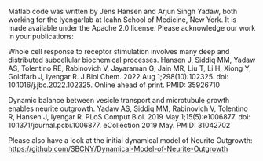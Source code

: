 Matlab code was written by Jens Hansen and Arjun Singh Yadaw, both working for the Iyengarlab at Icahn School of Medicine, New York. It is made available under the Apache 2.0 license. Please acknowledge our work in your publications:

Whole cell response to receptor stimulation involves many deep and distributed subcellular biochemical processes. Hansen J, Siddiq MM, Yadaw AS, Tolentino RE, Rabinovich V, Jayaraman G, Jain MR, Liu T, Li H, Xiong Y, Goldfarb J, Iyengar R. J Biol Chem. 2022 Aug 1;298(10):102325. doi: 10.1016/j.jbc.2022.102325. Online ahead of print.
PMID: 35926710 

Dynamic balance between vesicle transport and microtubule growth enables neurite outgrowth. Yadaw AS, Siddiq MM, Rabinovich V, Tolentino R, Hansen J, Iyengar R.
PLoS Comput Biol. 2019 May 1;15(5):e1006877. doi: 10.1371/journal.pcbi.1006877. eCollection 2019 May. PMID: 31042702 

Please also have a look at the initial dynamical model of Neurite Outgrowth:
https://github.com/SBCNY/Dynamical-Model-of-Neurite-Outgrowth

